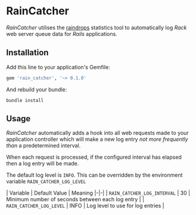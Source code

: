# RainCatcher

_RainCatcher_ utilises the [raindrops](https://bogomips.org/raindrops/) statistics tool to automatically log _Rack_ web server queue data for _Rails_ applications.

## Installation

Add this line to your application's Gemfile:

```ruby
gem 'rain_catcher', '~> 0.1.0'
```

And rebuild your bundle:
```
bundle install
```

## Usage

_RainCatcher_ automatically adds a hook into all web requests made to your application controller which will make a new log entry _not more frequently than_ a predetermined interval.

When each request is processed, if the configured interval has elapsed then a log entry will be made.

The default log level is `INFO`. This can be overridden by the environment variable `RAIN_CATCHER_LOG_LEVEL`

| Variable | Default Value | Meaning
|-|-|
| `RAIN_CATCHER_LOG_INTERVAL` | 30 | Minimum number of seconds between each log entry |
| `RAIN_CATCHER_LOG_LEVEL` | INFO | Log level to use for log entries |
